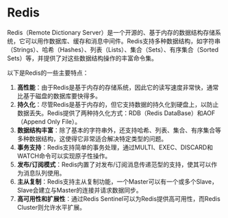 # Redis

Redis（Remote Dictionary Server）是一个开源的、基于内存的数据结构存储系统，它可以用作数据库、缓存和消息中间件。Redis支持多种数据结构，如字符串（Strings）、哈希（Hashes）、列表（Lists）、集合（Sets）、有序集合（Sorted Sets）等，并提供了对这些数据结构操作的丰富命令集。

以下是Redis的一些主要特点：

1. **高性能**：由于Redis是基于内存的存储系统，因此它的读写速度非常快，通常比基于磁盘的数据库要快得多。
2. **持久化**：尽管Redis是基于内存的，但它支持数据的持久化到硬盘上，以防止数据丢失。Redis提供了两种持久化方式：RDB（Redis DataBase）和AOF（Append Only File）。
3. **数据结构丰富**：除了基本的字符串外，还支持哈希、列表、集合、有序集合等多种数据结构，这使得它非常适合解决特定类型的问题。
4. **事务支持**：Redis支持简单的事务处理，通过MULTI、EXEC、DISCARD和WATCH命令可以实现原子性操作。
5. **发布/订阅模式**：Redis内置了对发布/订阅消息传递范型的支持，使其可以作为消息队列使用。
6. **主从复制**：Redis支持主从复制功能，一个Master可以有一个或多个Slave，Slave会建立与Master的连接并请求数据同步。
7. **高可用性和扩展性**：通过Redis Sentinel可以为Redis提供高可用性，而Redis Cluster则允许水平扩展。
